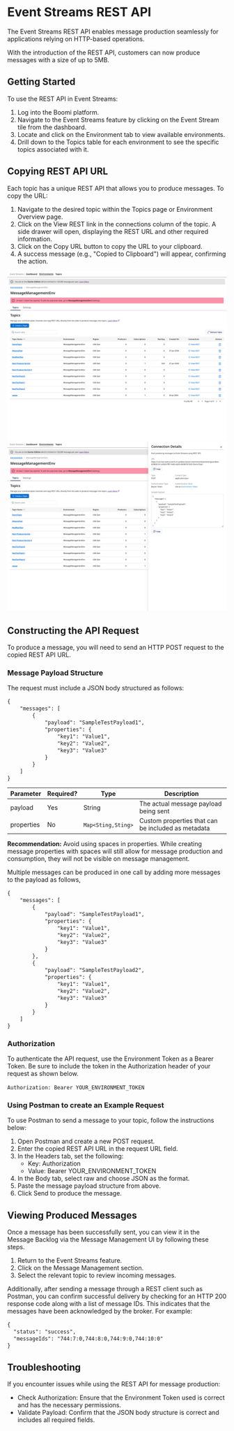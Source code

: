 # Event Streams REST API 

<head>
  <meta name="guidename" content="Event Streams"/>
  <meta name="context" content="GUID-7d5abcb0-683c-4e1a-834b-f946a80238d6"/>
</head> 

The Event Streams REST API enables message production seamlessly for applications relying on HTTP-based operations. 

With the introduction of the REST API, customers can now produce messages with a size of up to 5MB.


## Getting Started 

To use the REST API in Event Streams:

1. Log into the Boomi platform.
2. Navigate to the Event Streams feature by clicking on the Event Stream tile from the dashboard.
3. Locate and click on the Environment tab to view available environments.
4. Drill down to the Topics table for each environment to see the specific topics associated with it.

## Copying REST API URL

Each topic has a unique REST API that allows you to produce messages. To copy the URL:

1. Navigate to the desired topic within the Topics page or Environment Overview page.
2. Click on the View REST link in the connections column of the topic.
    A side drawer will open, displaying the REST URL and other required information.
3. Click on the Copy URL button to copy the URL to your clipboard.
4. A success message (e.g., "Copied to Clipboard") will appear, confirming the action.

![](../Event%20Streams/images/img-es-message_management_Env_Topics.png)
![](../Event%20Streams/images/img-es-Message_Management_Env_Topics_Connection_Details.png) 

## Constructing the API Request

To produce a message, you will need to send an HTTP POST request to the copied REST API URL.

### Message Payload Structure

The request must include a JSON body structured as follows:

```
{
    "messages": [
        {
            "payload": "SampleTestPayload1",
            "properties": {
                "key1": "Value1",
                "key2": "Value2",
                "key3": "Value3"
            }
        }
    ]
}
```

|Parameter|Required?|Type|Description|
|----|-----------|---|------------|
|payload|Yes|String|The actual message payload being sent|
|properties|No|`Map<Sting,Sting>`|Custom properties that can be included as metadata|

**Recommendation:** Avoid using spaces in properties. While creating message properties with spaces will still allow for message production and consumption, they will not be visible on message management.

Multiple messages can be produced in one call by adding more messages to the payload as follows,

```
{
    "messages": [
        {
            "payload": "SampleTestPayload1",
            "properties": {
                "key1": "Value1",
                "key2": "Value2",
                "key3": "Value3"
            }
        },
        {
            "payload": "SampleTestPayload2",
            "properties": {
                "key1": "Value1",
                "key2": "Value2",
                "key3": "Value3"
            }
        }
    ]
}
```

### Authorization

To authenticate the API request, use the Environment Token as a Bearer Token. Be sure to include the token in the Authorization header of your request as shown below.

`Authorization: Bearer YOUR_ENVIRONMENT_TOKEN`

### Using Postman to create an Example Request 

To use Postman to send a message to your topic, follow the instructions below:

1. Open Postman and create a new POST request.
2. Enter the copied REST API URL in the request URL field.
3. In the Headers tab, set the following:
    - Key: Authorization
    - Value: Bearer YOUR_ENVIRONMENT_TOKEN
4. In the Body tab, select raw and choose JSON as the format.
5. Paste the message payload structure from above.
6. Click Send to produce the message.

## Viewing Produced Messages

Once a message has been successfully sent, you can view it in the Message Backlog via the Message Management UI by following these steps.

1. Return to the Event Streams feature.
2. Click on the Message Management section.
3. Select the relevant topic to review incoming messages.

Additionally, after sending a message through a REST client such as Postman, you can confirm successful delivery by checking for an HTTP 200 response code along with a list of message IDs. This indicates that the messages have been acknowledged by the broker. For example:

```
{
  "status": "success",
  "messageIds": "744:7:0,744:8:0,744:9:0,744:10:0"
}
```

## Troubleshooting

If you encounter issues while using the REST API for message production:

- Check Authorization: Ensure that the Environment Token used is correct and has the necessary permissions.
- Validate Payload: Confirm that the JSON body structure is correct and includes all required fields.




